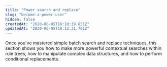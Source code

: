 ```yaml
---
title: "Power search and replace"
slug: "become-a-power-user"
hidden: false
createdAt: "2020-06-05T18:10:19.851Z"
updatedAt: "2020-06-05T18:12:31.701Z"
---
```

Once you've mastered simple batch search and replace techniques, this section shows you how to make more powerful contextual searches within rule trees, how to manipulate complex data structures, and how to perform conditional replacements.
